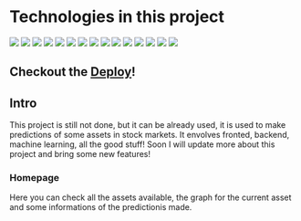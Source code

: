 # Technologies in this project
<div>
<img src="https://img.shields.io/badge/Python-FFD43B?style=for-the-badge&logo=python&logoColor=blue"/>  
<img src="https://img.shields.io/badge/C%2B%2B-00599C?style=for-the-badge&logo=c%2B%2B&logoColor=white"/> 
<img src="https://img.shields.io/badge/Django-092E20?style=for-the-badge&logo=django&logoColor=green"/> 
<img src="	https://img.shields.io/badge/django%20rest-ff1709?style=for-the-badge&logo=django&logoColor=white"/> 
<img src="https://img.shields.io/badge/Railway-131415?style=for-the-badge&logo=railway&logoColor=white"/> 
<img src="https://img.shields.io/badge/Vercel-000000?style=for-the-badge&logo=vercel&logoColor=white"/> 
<img src="https://img.shields.io/badge/PostgreSQL-316192?style=for-the-badge&logo=postgresql&logoColor=white"/> 
<img src="https://img.shields.io/badge/SQLite-07405E?style=for-the-badge&logo=sqlite&logoColor=white"/>   
<img src="https://img.shields.io/badge/TypeScript-007ACC?style=for-the-badge&logo=typescript&logoColor=white"/>
<img src="https://img.shields.io/badge/React-20232A?style=for-the-badge&logo=react&logoColor=61DAFB"/>
<img src="https://img.shields.io/badge/styled--components-DB7093?style=for-the-badge&logo=styled-components&logoColor=white"/>
<img src="https://img.shields.io/badge/React_Router-CA4245?style=for-the-badge&logo=react-router&logoColor=white"/>
<img src="https://img.shields.io/badge/JWT-000000?style=for-the-badge&logo=JSON%20web%20tokens&logoColor=white"/>
<img src="https://img.shields.io/badge/Insomnia-5849be?style=for-the-badge&logo=Insomnia&logoColor=white"/>
<img src="https://img.shields.io/badge/Yarn-2C8EBB?style=for-the-badge&logo=yarn&logoColor=white"/>
</div>

## Checkout the [Deploy](https://wg44-frontend.vercel.app/)!

## Intro
This project is still not done, but it can be already used, it is used to make predictions of some assets in stock markets.
It envolves fronted, backend, machine learning, all the good stuff!
Soon I will update more about this project and bring some new features!

### Homepage
Here you can check all the assets available, the graph for the current asset and some informations of the predictionis made.
